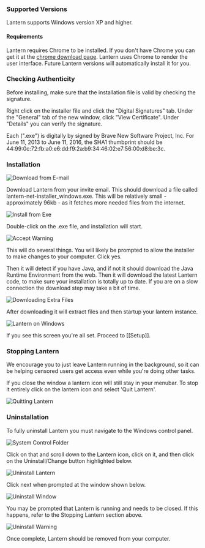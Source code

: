 ### Supported Versions

Lantern supports Windows version XP and higher.

#### Requirements

Lantern requires Chrome to be installed. If you don't have Chrome you can get it at the [chrome download page](https://www.google.com/intl/en/chrome/browser/). Lantern uses Chrome to render the user interface. Future Lantern versions will automatically install it for you.

### Checking Authenticity 

Before installing, make sure that the installation file is valid by checking the signature.

Right click on the installer file and click the "Digital Signatures" tab. Under the "General" tab of the new window, click "View Certificate". Under "Details" you can verify the signature.

Each (".exe") is digitally by signed by Brave New Software Project, Inc. For June 11, 2013 to June 11, 2016, the SHA1 thumbprint should be ‎44:99:0c:72:fb:a0:e6:dd:f9:2a:b9:34:46:02:e7:56:00:d8:be:3c.

### Installation

![Download from E-mail](http://i.imgur.com/4vRaT68.png)

Download Lantern from your invite email. This should download a file called lantern-net-installer_windows.exe. This will be relatively small - approximately 96kb - as it fetches more needed files from the internet.

![Install from Exe](http://i.imgur.com/FTwgdMJ.png)

Double-click on the .exe file, and installation will start.

![Accept Warning](http://i.imgur.com/87YFDxG.png)

This will do several things. You will likely be prompted to allow the installer to make changes to your computer. Click yes.

Then it will detect if you have Java, and if not it should download the Java Runtime Environment from the web. Then it will download the latest Lantern code, to make sure your installation is totally up to date. If you are on a slow connection the download step may take a bit of time.

![Downloading Extra Files](http://i.imgur.com/ne6LUem.png)

After downloading it will extract files and then startup your lantern instance.

![Lantern on Windows](http://i.imgur.com/K6yBha5.png)

If you see this screen you're all set. Proceed to [[Setup]].

### Stopping Lantern

We encourage you to just leave Lantern running in the background, so it can be helping censored users get access even while you're doing other tasks.

If you close the window a lantern icon will still stay in your menubar. To stop it entirely click on the lantern icon and select 'Quit Lantern'.

![Quitting Lantern](http://i.imgur.com/7vk5vNz.png)

### Uninstallation

To fully uninstall Lantern you must navigate to the Windows control panel.

![System Control Folder](http://i.imgur.com/lF9ldIE.png)

Click on that and scroll down to the Lantern icon, click on it, and then click on the Uninstall/Change button highlighted below.

![Uninstall Lantern](http://i.imgur.com/0fTDSYF.png)

Click next when prompted at the window shown below.

![Uninstall Window](http://i.imgur.com/TGQeclS.png)

You may be prompted that Lantern is running and needs to be closed. If this happens, refer to the Stopping Lantern section above.

![Uninstall Warning](http://i.imgur.com/kOyNwog.png)

Once complete, Lantern should be removed from your computer. 